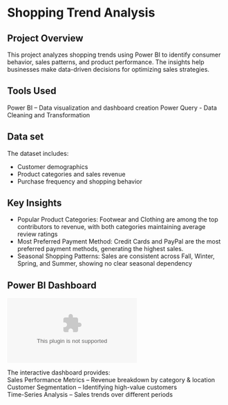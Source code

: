 
# Shopping Trend Analysis
## Project Overview
This project analyzes shopping trends using Power BI to identify consumer behavior, sales patterns, and product performance. The insights help businesses make data-driven decisions for optimizing sales strategies. 

## Tools Used  
 Power BI – Data visualization and dashboard creation
  Power Query - Data Cleaning and Transformation

 ## Data set
The dataset includes:  
- Customer demographics  
- Product categories and sales revenue  
- Purchase frequency and shopping behavior

 ## Key Insights
- Popular Product Categories: Footwear and Clothing are among the top contributors to revenue, with both categories maintaining average review ratings 
- Most Preferred Payment Method: Credit Cards and PayPal are the most preferred payment methods, generating the highest sales. 
- Seasonal Shopping Patterns: Sales are consistent across Fall, Winter, Spring, and Summer, showing no clear seasonal dependency

## Power BI Dashboard  
![Dashboard Preview](https://github.com/Abigail-Oluwadunsin/Data-Analysis-Projects/blob/main/shopping_trends_project.csv)  

The interactive dashboard provides:  
Sales Performance Metrics – Revenue breakdown by category & location  
Customer Segmentation – Identifying high-value customers  
Time-Series Analysis – Sales trends over different periods  
